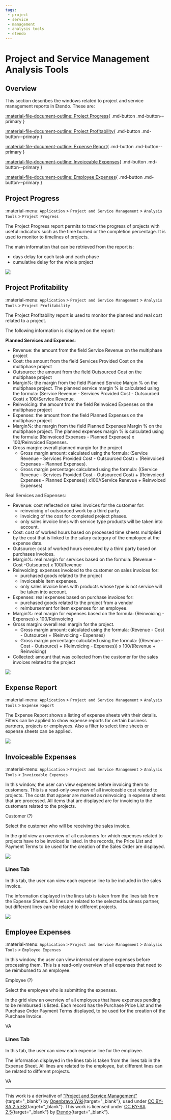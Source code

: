 ```yaml
---
tags: 
 - project
 - service
 - management
 - analysis tools
 - etendo
---
```


# Project and Service Management Analysis Tools

## Overview

This section describes the windows related to project and service management reports in Etendo. These are:

[:material-file-document-outline: Project Progress](#project-progress){ .md-button .md-button--primary } <br>

[:material-file-document-outline: Project Profitability](#project-profitability){ .md-button .md-button--primary } <br>

[:material-file-document-outline: Expense Report](#expense-report){ .md-button .md-button--primary } <br>

[:material-file-document-outline: Invoiceable Expenses](#invoiceable-expenses){ .md-button .md-button--primary } <br>

[:material-file-document-outline: Employee Expenses](#employee-expenses){ .md-button .md-button--primary } <br>

## Project Progress

:material-menu: `Application` > `Project and Service Management` > `Analysis Tools` > `Project Progress`

The Project Progress report permits to track the progress of projects with useful indicators such as the time burned or the completion percentage. It is used to monitor to timelines of projects.

The main information that can be retrieved from the report is:

- days delay for each task and each phase
- cumulative delay for the whole project

![](../../../../assets/user-guide/etendo-classic/basic-features/project-and-services-management/analysis-tools/project-progress.png)

## Project Profitability

:material-menu: `Application` > `Project and Service Management` > `Analysis Tools` > `Project Profitability`

The Project Profitability report is used to monitor the planned and real cost related to a project.

The following information is displayed on the report:

**Planned Services and Expenses**:

- Revenue: the amount from the field Service Revenue on the multiphase project
- Cost: the amount from the field Services Provided Cost on the multiphase project
- Outsource: the amount from the field Outsourced Cost on the multiphase project
- Margin%: the margin from the field Planned Service Margin % on the multiphase project. The planned service margin % is calculated using the formula: (Service Revenue - Services Provided Cost - Outsourced Cost) x 100/Service Revenue.
- Reinvoicing: the amount from the field Reinvoiced Expenses on the multiphase project
- Expenses: the amount from the field Planned Expenses on the multiphase project
- Margin%: the margin from the field Planned Expenses Margin % on the multiphase project. The planned expenses margin % is calculated using the formula: (Reinvoiced Expenses - Planned Expenses) x 100/Reinvoiced Expenses.
- Gross margin: overall planned margin for the project
    - Gross margin amount: calculated using the formula: (Service Revenue - Services Provided Cost - Outsourced Cost) + (Reinvoiced Expenses - Planned Expenses).
    - Gross margin percentage: calculated using the formula: ((Service Revenue - Services Provided Cost - Outsourced Cost) + (Reinvoiced Expenses - Planned Expenses)) x100/(Service Renevue + Reinvoiced Expenses)

Real Services and Expenses:

- Revenue: cost reflected on sales invoices for the customer for:
    - reinvoicing of outsourced work by a third party.
    - invoicing of the cost for completed project phases.
    - only sales invoice lines with service type products will be taken into account.
- Cost: cost of worked hours based on processed time sheets multiplied by the cost that is linked to the salary category of the employee at the expense date.
- Outsource: cost of worked hours executed by a third party based on purchases invoices.
- Margin%: real margin for services based on the formula: (Revenue - Cost -Outsource) x 100/Revenue
- Reinvoicing: expenses invoiced to the customer on sales invoices for:
    - purchased goods related to the project
    - invoiceable item expenses.
    - only sales invoice lines with products whose type is not service will be taken into account.
- Expenses: real expenses based on purchase invoices for:
    - purchased goods related to the project from a vendor
    - reimbursement for item expenses for an employee.
- Margin%: real margin for expenses based on the formula: (Reinvoicing - Expenses) x 100/Reinvoicing
- Gross margin: overall real margin for the project.
    - Gross margin amount: calculated using the formula: (Revenue - Cost - Outsource) + (Reinvoicing - Expenses)
    - Gross margin percentage: calculated using the formula: ((Revenue - Cost - Outsource) + (Reinvoicing - Expenses)) x 100/(Revenue + Reinvoicing)
- Collected: amount that was collected from the customer for the sales invoices related to the project

![](../../../../assets/user-guide/etendo-classic/basic-features/project-and-services-management/analysis-tools/project-profitability.png)

## Expense Report

:material-menu: `Application` > `Project and Service Management` > `Analysis Tools` > `Expense Report`

The Expense Report shows a listing of expense sheets with their details. Filters can be applied to show expense reports for certain business partners, projects or employees. Also a filter to select time sheets or expense sheets can be applied.

![](../../../../assets/user-guide/etendo-classic/basic-features/project-and-services-management/analysis-tools/expense-report.png)

## Invoiceable Expenses

:material-menu: `Application` > `Project and Service Management` > `Analysis Tools` > `Invoiceable Expenses`

In this window, the user can view expenses before invoicing them to customers. This is a read-only overview of all invoiceable cost related to projects. The costs that appear are marked as reinvoicing in expense sheets that are processed. All items that are displayed are for invoicing to the customers related to the projects.

Customer (?)

Select the customer who will be receiving the sales invoice.

In the grid view an overview of all customers for which expenses related to projects have to be invoiced is listed. In the records, the Price List and Payment Terms to be used for the creation of the Sales Order are displayed.

![](../../../../assets/user-guide/etendo-classic/basic-features/project-and-services-management/analysis-tools/invoiceable-expenses.png)

### Lines Tab

In this tab, the user can view each expense line to be included in the sales invoice.

The information displayed in the lines tab is taken from the lines tab from the Expense Sheets. All lines are related to the selected business partner, but different lines can be related to different projects.

![](../../../../assets/user-guide/etendo-classic/basic-features/project-and-services-management/analysis-tools/invoiceable-expenses-lines.png)

## Employee Expenses

:material-menu: `Application` > `Project and Service Management` > `Analysis Tools` > `Employee Expenses`

In this window, the user can view internal employee expenses before processing them. This is a read-only overview of all expenses that need to be reimbursed to an employee.

Employee (?)

Select the employee who is submitting the expenses.

In the grid view an overview of all employees that have expenses pending to be reimbursed is listed. Each record has the Purchase Price List and the Purchase Order Payment Terms displayed, to be used for the creation of the Purchase Invoice.

VA

### Lines Tab

In this tab, the user can view each expense line for the employee.

The information displayed in the lines tab is taken from the lines tab in the Expense Sheet. All lines are related to the employee, but different lines can be related to different projects.

VA

---

This work is a derivative of ["Project and Service Management"](https://wiki.openbravo.com/wiki/Project_and_Service_Management){target="\_blank"} by [Openbravo Wiki](http://wiki.openbravo.com/wiki/Welcome_to_Openbravo){target="\_blank"}, used under [CC BY-SA 2.5 ES](https://creativecommons.org/licenses/by-sa/2.5/es/){target="\_blank"}. This work is licensed under [CC BY-SA 2.5](https://creativecommons.org/licenses/by-sa/2.5/){target="\_blank"} by [Etendo](https://etendo.software){target="\_blank"}.
